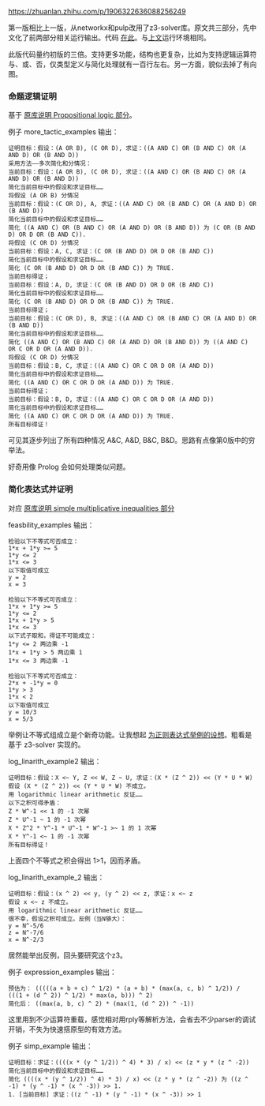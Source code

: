 https://zhuanlan.zhihu.com/p/1906322636088256249

第一版相比上一版，从networkx和pulp改用了z3-solver库。原文共三部分，先中文化了前两部分相关运行输出。代码 [在此](https://gitee.com/zhishi/proof-of-inequality/tree/master/%E7%AC%AC1%E7%89%88)。与[上文](https://zhuanlan.zhihu.com/p/1905620859944702830)运行环境相同。

此版代码量约初版的三倍。支持更多功能，结构也更复杂，比如为支持逻辑运算符与、或、否，仅类型定义与简化处理就有一百行左右。另一方面，貌似去掉了有向图。

### 命题逻辑证明

基于 [原库说明 Propositional logic 部分](https://github.com/teorth/estimates/blob/bd1926cf875e17a7988806ffb4bfbbdab7a0fc39/src/ver_1_0/README.md#first-example-propositional-logic)。

例子 more_tactic_examples 输出：

```
证明目标：假设：(A OR B), (C OR D), 求证：((A AND C) OR (B AND C) OR (A AND D) OR (B AND D))
采用方法——多次简化和分情况：
当前目标：假设：(A OR B), (C OR D), 求证：((A AND C) OR (B AND C) OR (A AND D) OR (B AND D))
简化当前目标中的假设和求证目标……
将假设 (A OR B) 分情况
当前目标：假设：(C OR D), A, 求证：((A AND C) OR (B AND C) OR (A AND D) OR (B AND D))
简化当前目标中的假设和求证目标……
简化 ((A AND C) OR (B AND C) OR (A AND D) OR (B AND D)) 为 (C OR (B AND D) OR D OR (B AND C)).
将假设 (C OR D) 分情况
当前目标：假设：A, C, 求证：(C OR (B AND D) OR D OR (B AND C))
简化当前目标中的假设和求证目标……
简化 (C OR (B AND D) OR D OR (B AND C)) 为 TRUE.
当前目标得证；
当前目标：假设：A, D, 求证：(C OR (B AND D) OR D OR (B AND C))
简化当前目标中的假设和求证目标……
简化 (C OR (B AND D) OR D OR (B AND C)) 为 TRUE.
当前目标得证；
当前目标：假设：(C OR D), B, 求证：((A AND C) OR (B AND C) OR (A AND D) OR (B AND D))
简化当前目标中的假设和求证目标……
简化 ((A AND C) OR (B AND C) OR (A AND D) OR (B AND D)) 为 ((A AND C) OR C OR D OR (A AND D)).
将假设 (C OR D) 分情况
当前目标：假设：B, C, 求证：((A AND C) OR C OR D OR (A AND D))
简化当前目标中的假设和求证目标……
简化 ((A AND C) OR C OR D OR (A AND D)) 为 TRUE.
当前目标得证；
当前目标：假设：B, D, 求证：((A AND C) OR C OR D OR (A AND D))
简化当前目标中的假设和求证目标……
简化 ((A AND C) OR C OR D OR (A AND D)) 为 TRUE.
所有目标得证！
```

可见其逐步列出了所有四种情况 A&C, A&D, B&C, B&D。思路有点像第0版中的穷举法。

好奇用像 Prolog 会如何处理类似问题。

### 简化表达式并证明

对应 [原库说明 simple multiplicative inequalities 部分](https://github.com/teorth/estimates/blob/bd1926cf875e17a7988806ffb4bfbbdab7a0fc39/src/ver_1_0/README.md#second-example-simple-multiplicative-inequalities)

feasbility_examples 输出：

```
检验以下不等式可否成立：
1*x + 1*y >= 5
1*y <= 2
1*x <= 3
以下取值可成立
y = 2
x = 3

检验以下不等式可否成立：
1*x + 1*y >= 5
1*y <= 2
1*x + 1*y > 5
1*x <= 3
以下式子取和，得证不可能成立：
1*y <= 2 两边乘 -1
1*x + 1*y > 5 两边乘 1
1*x <= 3 两边乘 -1

检验以下不等式可否成立：
2*x + -1*y = 0
1*y > 3
1*x < 2
以下取值可成立
y = 10/3
x = 5/3
```

举例让不等式组成立是个新奇功能。让我想起 [为正则表达式举例的设想](https://www.zhihu.com/question/1902717243177018751)。粗看是基于 z3-solver 实现的。

log_linarith_example2 输出：

```
证明目标：假设：X <~ Y, Z << W, Z ~ U, 求证：(X * (Z ^ 2)) << (Y * U * W)
假设 (X * (Z ^ 2)) << (Y * U * W) 不成立。
用 logarithmic linear arithmetic 反证……
以下之积可得矛盾：
Z * W^-1 << 1 的 -1 次幂
Z * U^-1 ~ 1 的 -1 次幂
X * Z^2 * Y^-1 * U^-1 * W^-1 >~ 1 的 1 次幂
X * Y^-1 <~ 1 的 -1 次幂
所有目标得证！
```

上面四个不等式之积会得出 1>1，因而矛盾。

log_linarith_example_2 输出：

```
证明目标：假设：(x ^ 2) << y, (y ^ 2) << z, 求证：x <~ z
假设 x <~ z 不成立。
用 logarithmic linear arithmetic 反证……
很不幸，假设之积可成立。反例（当N够大）：
y = N^-5/6
z = N^-7/6
x = N^-2/3
```

居然能举出反例，回头要研究这个z3。

例子 expression_examples 输出：

```
预估为： (((((a + b + c) ^ 1/2) * (a + b) * (max(a, c, b) ^ 1/2)) / (((1 + (d ^ 2)) ^ 1/2) * max(a, b))) ^ 2)
简化后： ((max(a, b, c) ^ 2) * (max(1, (d ^ 2)) ^ -1))
```

这里用到不少运算符重载，感觉相对用rply等解析方法，会省去不少parser的调试开销，不失为快速搭原型的有效方法。

例子 simp_example 输出：

```
证明目标：求证：((((x * (y ^ 1/2)) ^ 4) * 3) / x) << (z * y * (z ^ -2))
简化当前目标中的假设和求证目标……
简化 ((((x * (y ^ 1/2)) ^ 4) * 3) / x) << (z * y * (z ^ -2)) 为 ((z ^ -1) * (y ^ -1) * (x ^ -3)) >> 1.
1. [当前目标] 求证：((z ^ -1) * (y ^ -1) * (x ^ -3)) >> 1
```
